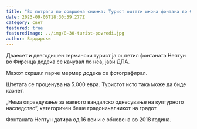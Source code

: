 ```yaml
---
title: "Во потрага по совршена снимка: Турист оштети икона фонтана во Фиренца"
date: 2023-09-06T18:30:59.277Z
category: свет
featured: true
featuredImage: ../img/8-30-turist-povredi.jpg
author: Вардарски
---
```

Дваесет и двегодишен германски турист ја оштетил фонтаната Нептун во Фиренца додека се качувал по неа, јави ДПА.

Мажот скршил парче мермер додека се фотографирал.

Штетата се проценува на 5.000 евра. Туристот исто така може да биде казнет.

„Нема оправдување за ваквото вандалско однесување на културното наследство“, категоричен беше градоначалникот на градот.

Фонтаната Нептун датира од 16 век и е обновена во 2018 година.